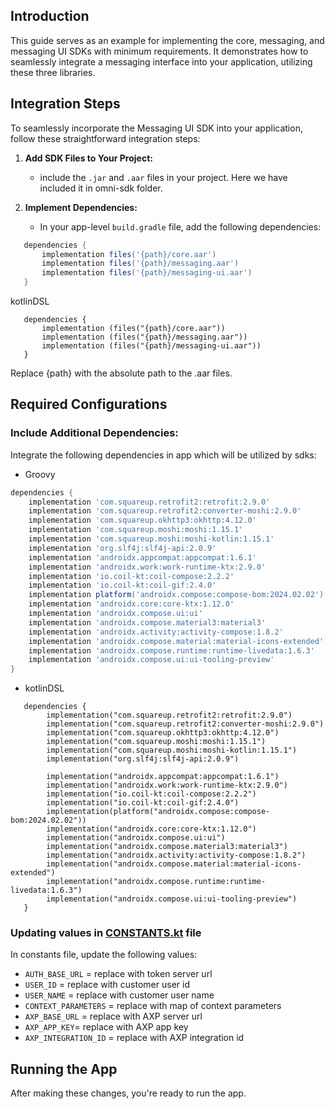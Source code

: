 ## Introduction

This guide serves as an example for implementing the core, messaging, and messaging UI SDKs with minimum requirements. It demonstrates how to seamlessly integrate a messaging interface into your application, utilizing these three libraries.

## Integration Steps

To seamlessly incorporate the Messaging UI SDK into your application, follow these straightforward integration steps:

1. **Add SDK Files to Your Project:**
    - include the `.jar` and `.aar` files in your project. Here we have included it in omni-sdk folder.

2. **Implement Dependencies:**
    - In your app-level `build.gradle` file, add the following dependencies:

```groovy
   dependencies {
       implementation files('{path}/core.aar')
       implementation files('{path}/messaging.aar')
       implementation files('{path}/messaging-ui.aar')
   }
```

kotlinDSL
```kotlinDSL
   dependencies {
       implementation (files("{path}/core.aar"))
       implementation (files("{path}/messaging.aar"))
       implementation (files("{path}/messaging-ui.aar"))
   }
```
Replace {path} with the absolute path to the .aar files.

## Required Configurations

### Include Additional Dependencies:

Integrate the following dependencies in app which will be utilized by sdks:
- Groovy
```groovy
dependencies {
    implementation 'com.squareup.retrofit2:retrofit:2.9.0'
    implementation 'com.squareup.retrofit2:converter-moshi:2.9.0'
    implementation 'com.squareup.okhttp3:okhttp:4.12.0'
    implementation 'com.squareup.moshi:moshi:1.15.1'
    implementation 'com.squareup.moshi:moshi-kotlin:1.15.1'
    implementation 'org.slf4j:slf4j-api:2.0.9'
    implementation 'androidx.appcompat:appcompat:1.6.1'
    implementation 'androidx.work:work-runtime-ktx:2.9.0'
    implementation 'io.coil-kt:coil-compose:2.2.2'
    implementation 'io.coil-kt:coil-gif:2.4.0'
    implementation platform('androidx.compose:compose-bom:2024.02.02')
    implementation 'androidx.core:core-ktx:1.12.0'
    implementation 'androidx.compose.ui:ui'
    implementation 'androidx.compose.material3:material3'
    implementation 'androidx.activity:activity-compose:1.8.2'
    implementation 'androidx.compose.material:material-icons-extended'
    implementation 'androidx.compose.runtime:runtime-livedata:1.6.3'
    implementation 'androidx.compose.ui:ui-tooling-preview'
}
```

- kotlinDSL
```kotlinDSL
   dependencies {
        implementation("com.squareup.retrofit2:retrofit:2.9.0")
        implementation("com.squareup.retrofit2:converter-moshi:2.9.0")
        implementation("com.squareup.okhttp3:okhttp:4.12.0")
        implementation("com.squareup.moshi:moshi:1.15.1")
        implementation("com.squareup.moshi:moshi-kotlin:1.15.1")
        implementation("org.slf4j:slf4j-api:2.0.9")
   
        implementation("androidx.appcompat:appcompat:1.6.1")
        implementation("androidx.work:work-runtime-ktx:2.9.0")
        implementation("io.coil-kt:coil-compose:2.2.2")
        implementation("io.coil-kt:coil-gif:2.4.0")
        implementation(platform("androidx.compose:compose-bom:2024.02.02"))
        implementation("androidx.core:core-ktx:1.12.0")
        implementation("androidx.compose.ui:ui")
        implementation("androidx.compose.material3:material3")
        implementation("androidx.activity:activity-compose:1.8.2")
        implementation("androidx.compose.material:material-icons-extended")
        implementation("androidx.compose.runtime:runtime-livedata:1.6.3")
        implementation("androidx.compose.ui:ui-tooling-preview")
   }
```

### Updating values in [CONSTANTS.kt](./src/main/java/com/avaya/axp/client/sample_app_messaging/util/Constants.kt) file
In constants file, update the following values:
- `AUTH_BASE_URL` = replace with token server url
- `USER_ID` = replace with customer user id
- `USER_NAME` = replace with customer user name
- `CONTEXT_PARAMETERS` = replace with map of context parameters
- `AXP_BASE_URL` = replace with AXP server url
- `AXP_APP_KEY`= replace with AXP app key
- `AXP_INTEGRATION_ID` = replace with AXP integration id

## Running the App
After making these changes, you're ready to run the app.
